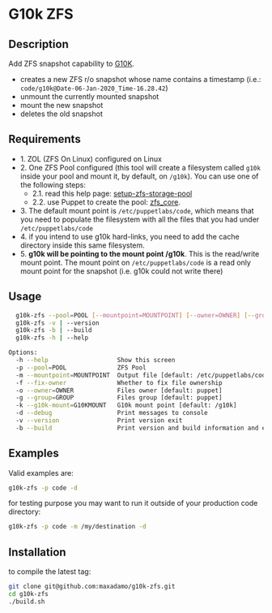 # G10k ZFS

## Description

Add ZFS snapshot capability to [G10K](https://github.com/xorpaul/g10k/).

* creates a new ZFS r/o snapshot whose name contains a timestamp (i.e.: `code/g10k@Date-06-Jan-2020_Time-16.28.42`)
* unmount the currently mounted snapshot
* mount the new snapshot
* deletes the old snapshot

## Requirements

* 1\. ZOL (ZFS On Linux) configured on Linux
* 2\. One ZFS Pool configured (this tool will create a filesystem called `g10k` inside your pool and mount it, by default, on `/g10k`). You can use one of the following steps:
  * 2.1\. read this help page: [setup-zfs-storage-pool](https://tutorials.ubuntu.com/tutorial/setup-zfs-storage-pool)
  * 2.2\. use Puppet to create the pool: [zfs_core](https://forge.puppet.com/puppetlabs/zfs_core).
* 3\.  The default mount point is `/etc/puppetlabs/code`, which means that you need to populate the filesystem with all the files that you had under `/etc/puppetlabs/code`
* 4\. if you intend to use g10k hard-links, you need to add the cache directory inside this same filesystem.
* 5\.  **g10k will be pointing to the mount point /g10k**. This is the read/write mount point. The mount point on `/etc/puppetlabs/code` is a read only mount point for the snapshot (i.e. g10k could not write there)

## Usage

```sh
  g10k-zfs --pool=POOL [--mountpoint=MOUNTPOINT] [--owner=OWNER] [--group=GROUP] [--g10k-mount=G10KMOUNT] [--fix-owner] [--debug]
  g10k-zfs -v | --version
  g10k-zfs -b | --build
  g10k-zfs -h | --help

Options:
  -h --help                   Show this screen
  -p --pool=POOL              ZFS Pool
  -m --mountpoint=MOUNTPOINT  Output file [default: /etc/puppetlabs/code]
  -f --fix-owner              Whether to fix file ownership
  -o --owner=OWNER            Files owner [default: puppet]
  -g --group=GROUP            Files group [default: puppet]
  -k --g10k-mount=G10KMOUNT   G10k mount point [default: /g10k]
  -d --debug                  Print messages to console
  -v --version                Print version exit
  -b --build                  Print version and build information and exit
```

## Examples

Valid examples are:

```sh
g10k-zfs -p code -d
```

for testing purpose you may want to run it outside of your production code directory:

```sh
g10k-zfs -p code -m /my/destination -d
```

## Installation

to compile the latest tag:

```sh
git clone git@github.com:maxadamo/g10k-zfs.git
cd g10k-zfs
./build.sh
```
